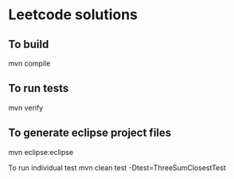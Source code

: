 # Leetcode solutions

## To build
mvn compile

## To run tests
mvn verify

## To generate eclipse project files
mvn eclipse:eclipse

To run individual test
mvn clean test -Dtest=ThreeSumClosestTest